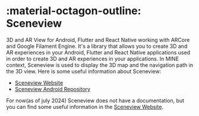 # <span class="emoji"> :material-octagon-outline: </span> Sceneview

3D and AR View for Android, Flutter and React Native working with ARCore and Google Filament Engine.
It's a library that allows you to create 3D and AR experiences in your Android, Flutter and React Native applications used in order to create 3D and AR experiences in your applications.
In MINE context, Sceneview is used to display the 3D map and the navigation path in the 3D view.
Here is some useful information about Sceneview:

- [Sceneview Website](https://sceneview.github.io/)
- [Sceneview Android Repository](https://github.com/SceneView/sceneview-android)

For now(as of july 2024) Sceneview does not have a documentation, but you can find some useful information in the [Sceneview Website](https://sceneview.github.io/).